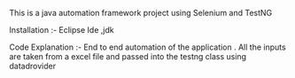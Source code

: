 This is a java automation framework project using Selenium and TestNG

Installation :- 
Eclipse Ide ,jdk 

Code Explanation :-
End to end automation of the application .
All the inputs are taken from a excel file and passed into the testng class using datadrovider 
